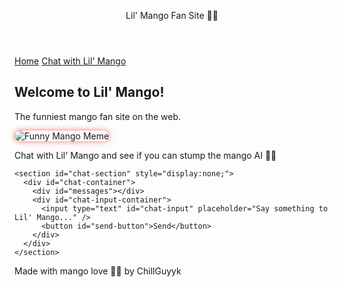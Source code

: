 <!DOCTYPE html>
<html lang="en">
<head>
  <meta charset="UTF-8" />
  <meta name="viewport" content="width=device-width, initial-scale=1" />
  <title>Lil' Mango Fan Site 🍋🥭</title>
  <style/* Background gradient animation */
@keyframes mangoGradient {
  0% { background-position: 0% 50%; }
  50% { background-position: 100% 50%; }
  100% { background-position: 0% 50%; }
}
body {
  background: linear-gradient(-45deg, #ffb347, #ffcc5c, #ffe066, #ffb347);
  background-size: 400% 400%;
  animation: mangoGradient 15s ease infinite;
}

/* Floating mango emoji */
.floating-mango {
  position: fixed;
  font-size: 3rem;
  animation: floatMango 6s ease-in-out infinite;
  user-select: none;
  pointer-events: none;
  z-index: 1000;
}
@keyframes floatMango {
  0%, 100% { transform: translateY(0); }
  50% { transform: translateY(-20px); }
}

/* Cool button hover */
#send-button:hover {
  animation: bounce 0.4s;
  background: #ff3a2d;
}
@keyframes bounce {
  0%, 100% { transform: translateY(0); }
  50% { transform: translateY(-8px); }
}

/* Fancy font for headers */
header, nav a {
  font-family: 'Luckiest Guy', cursive;
  text-shadow: 1px 1px 0 #fff5cc;
}

/* Chat bubbles style */
.message {
  box-shadow: 0 2px 5px rgba(0,0,0,0.15);
  border-radius: 25px;
  font-weight: 600;
}>
    body {
      margin: 0; padding: 0;
      font-family: 'Comic Sans MS', cursive, sans-serif;
      background: #ffe066;
      color: #664d03;
      display: flex;
      flex-direction: column;
      min-height: 100vh;
    }
    header {
      background: #ffb347;
      padding: 20px;
      text-align: center;
      font-size: 2rem;
      font-weight: bold;
      box-shadow: 0 3px 6px rgba(0,0,0,0.1);
    }
    nav {
      background: #ffcc5c;
      display: flex;
      justify-content: center;
      gap: 20px;
      padding: 10px 0;
      font-weight: bold;
    }
    nav a {
      color: #664d03;
      text-decoration: none;
      font-size: 1.2rem;
      transition: color 0.3s;
    }
    nav a:hover {
      color: #ff6f61;
    }
    main {
      flex-grow: 1;
      padding: 20px;
      max-width: 800px;
      margin: 0 auto;
    }
    footer {
      background: #ffb347;
      text-align: center;
      padding: 10px;
      font-size: 0.9rem;
      color: #664d03;
      box-shadow: 0 -3px 6px rgba(0,0,0,0.1);
    }
    /* Chat page styles */
    #chat-container {
      display: flex;
      flex-direction: column;
      height: 70vh;
      border: 3px solid #ff6f61;
      border-radius: 10px;
      padding: 10px;
      background: #fff5cc;
      box-shadow: inset 0 0 10px #ffcc5c;
    }
    #messages {
      flex-grow: 1;
      overflow-y: auto;
      padding: 10px;
      border-bottom: 3px solid #ff6f61;
    }
    .message {
      margin: 10px 0;
      padding: 10px;
      border-radius: 15px;
      max-width: 70%;
      clear: both;
    }
    .user-message {
      background: #ffcc5c;
      align-self: flex-end;
      float: right;
    }
    .ai-message {
      background: #ffe066;
      align-self: flex-start;
      float: left;
    }
    #chat-input-container {
      margin-top: 10px;
      display: flex;
      gap: 10px;
    }
    #chat-input {
      flex-grow: 1;
      padding: 10px;
      font-size: 1rem;
      border: 2px solid #ff6f61;
      border-radius: 15px;
      outline: none;
    }
    #send-button {
      background: #ff6f61;
      border: none;
      color: white;
      font-weight: bold;
      padding: 0 20px;
      font-size: 1rem;
      border-radius: 15px;
      cursor: pointer;
      transition: background-color 0.3s;
    }
    #send-button:hover {
      background: #ff4a3c;
    }
  </style>
</head>
<body>
  <header>
    Lil' Mango Fan Site 🥭🍋
  </header>
  <nav>
    <a href="#" id="home-link">Home</a>
    <a href="#" id="chat-link">Chat with Lil' Mango</a>
  </nav>
  <main>
    <section id="home-section">
      <h1>Welcome to Lil' Mango!</h1>
      <p>The funniest mango fan site on the web.</p>
      <img src="https://i.imgur.com/WQZexNC.png" alt="Funny Mango Meme" style="max-width:100%; border-radius: 15px; box-shadow: 0 0 10px #ff6f61;" />
      <p>Chat with Lil' Mango and see if you can stump the mango AI 🍋🥭</p>
    </section>

    <section id="chat-section" style="display:none;">
      <div id="chat-container">
        <div id="messages"></div>
        <div id="chat-input-container">
          <input type="text" id="chat-input" placeholder="Say something to Lil' Mango..." />
          <button id="send-button">Send</button>
        </div>
      </div>
    </section>
  </main>
  <footer>
    Made with mango love 🍋🥭 by ChillGuyyk
  </footer>

  <script>
    const homeLink = document.getElementById('home-link');
    const chatLink = document.getElementById('chat-link');
    const homeSection = document.getElementById('home-section');
    const chatSection = document.getElementById('chat-section');

    homeLink.addEventListener('click', (e) => {
      e.preventDefault();
      homeSection.style.display = 'block';
      chatSection.style.display = 'none';
    });

    chatLink.addEventListener('click', (e) => {
      e.preventDefault();
      homeSection.style.display = 'none';
      chatSection.style.display = 'block';
      document.getElementById('chat-input').focus();
    });

    const messagesDiv = document.getElementById('messages');
    const chatInput = document.getElementById('chat-input');
    const sendButton = document.getElementById('send-button');

    function addMessage(text, sender) {
      const msgDiv = document.createElement('div');
      msgDiv.textContent = text;
      msgDiv.classList.add('message');
      if(sender === 'user') msgDiv.classList.add('user-message');
      else msgDiv.classList.add('ai-message');
      messagesDiv.appendChild(msgDiv);
      messagesDiv.scrollTop = messagesDiv.scrollHeight;
    }

    function getAiResponse(userText) {
      // Simple silly AI responses
      const lower = userText.toLowerCase();
      if(lower.includes('hello') || lower.includes('hi')) return "Hey there! Lil' Mango here 🍋🥭!";
      if(lower.includes('mango')) return "Mangoes are the king of fruits, obviously!";
      if(lower.includes('joke')) return "Why did the mango go to the party? Because it was the *peel* of the town!";
      if(lower.includes('bye')) return "See you later, juicy friend!";
      return "I'm Lil' Mango, I don't know everything, but I do know mangoes!";
    }

    sendButton.addEventListener('click', () => {
      const userText = chatInput.value.trim();
      if(!userText) return;
      addMessage(userText, 'user');
      chatInput.value = '';
      setTimeout(() => {
        const aiReply = getAiResponse(userText);
        addMessage(aiReply, 'ai');
      }, 700);
    });

    chatInput.addEventListener('keydown', (e) => {
      if(e.key === 'Enter') sendButton.click();
    });
  </script>
</body>
</html>
